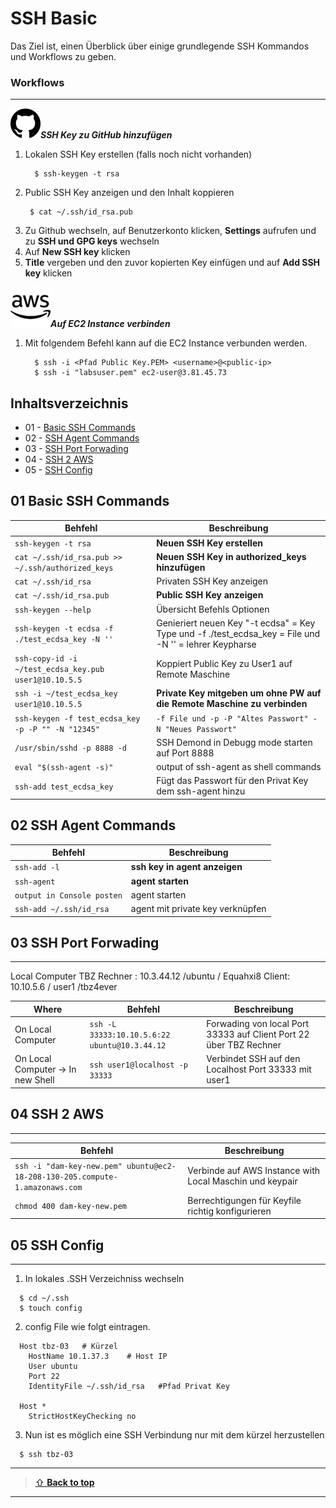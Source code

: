 SSH Basic 
====
Das Ziel ist, einen Überblick über einige grundlegende SSH Kommandos und Workflows zu geben.

### Workflows
***

![GitHub](/images/github.png)***SSH Key zu GitHub hinzufügen*** 

1. Lokalen SSH Key erstellen (falls noch nicht vorhanden)
    ``` 
      $ ssh-keygen -t rsa 
    ``` 
2. Public SSH Key anzeigen und den Inhalt koppieren
    ```
     $ cat ~/.ssh/id_rsa.pub 
    ```
3. Zu Github wechseln, auf Benutzerkonto klicken, **Settings** aufrufen und zu **SSH und GPG keys** wechseln
4. Auf **New SSH key** klicken
5. **Title** vergeben und den zuvor kopierten Key einfügen und auf **Add SSH key** klicken

![AWS](/images/amazon_icon.png)***Auf EC2 Instance verbinden*** 

1. Mit folgendem Befehl kann auf die EC2 Instance verbunden werden.
    ``` 
      $ ssh -i <Pfad Public Key.PEM> <username>@<public-ip>
      $ ssh -i "labsuser.pem" ec2-user@3.81.45.73
    ``` 

## Inhaltsverzeichnis

* 01 - [Basic SSH Commands](#01-Basic-SSH-Commands)
* 02 - [SSH Agent Commands](#02-SSH-Agent-Commands)
* 03 - [SSH Port Forwading](#03-SSH-Port-Forwading)
* 04 - [SSH 2 AWS](#04-SSH-2-AWS)
* 05 - [SSH Config](#05-SSH-Config)

## 01 Basic SSH Commands 

| Behfehl | Beschreibung |
| ---     | ---   |
|`ssh-keygen -t rsa` | **Neuen SSH Key erstellen**| 
| `cat ~/.ssh/id_rsa.pub >> ~/.ssh/authorized_keys` | **Neuen SSH Key in authorized_keys hinzufügen** | **
| `cat ~/.ssh/id_rsa` | Privaten SSH Key anzeigen |
| `cat ~/.ssh/id_rsa.pub` | **Public SSH Key anzeigen** | 
| `ssh-keygen --help` | Übersicht Befehls Optionen |
| `ssh-keygen -t ecdsa -f ./test_ecdsa_key -N ''`| Genieriert neuen Key "-t ecdsa" = Key Type und -f ./test_ecdsa_key = File und -N '' = lehrer Keypharse   |
| `ssh-copy-id -i ~/test_ecdsa_key.pub user1@10.10.5.5`| Koppiert Public Key zu User1 auf Remote Maschine |
| `ssh -i ~/test_ecdsa_key user1@10.10.5.5` | **Private Key mitgeben um ohne PW auf die Remote Maschine zu verbinden** |
| `ssh-keygen -f test_ecdsa_key -p -P "" -N "12345"` | `-f File und -p -P "Altes Passwort" -N "Neues Passwort"` |
| `/usr/sbin/sshd -p 8888 -d`| SSH Demond in Debugg mode starten auf Port 8888    |
| `eval "$(ssh-agent -s)"`| output of ssh-agent as shell commands |
| `ssh-add test_ecdsa_key`| Fügt das Passwort für den Privat Key dem ssh-agent hinzu    |

## 02 SSH Agent Commands 

| Behfehl | Beschreibung |
| ---     | ---   |
| `ssh-add -l` | **ssh key in agent anzeigen**| 
| `ssh-agent` | **agent starten** | **
| `output in Console posten` | agent starten |
| `ssh-add ~/.ssh/id_rsa` | agent mit private key verknüpfen |

## 03 SSH Port Forwading
***
Local Computer 
TBZ Rechner : 10.3.44.12 /ubuntu / Equahxi8
Client: 10.10.5.6 / user1 /tbz4ever

| Where| Behfehl | Beschreibung |
|--- | ---     | ---   |
|On Local Computer | `ssh -L 33333:10.10.5.6:22 ubuntu@10.3.44.12` | Forwading von local Port 33333 auf Client Port 22 über TBZ Rechner |
|On Local Computer -> In new Shell | `ssh user1@localhost -p 33333`| Verbindet SSH auf den Localhost Port 33333 mit user1   |


## 04 SSH 2 AWS
***
| Behfehl | Beschreibung |
| ---     | ---   |
| `ssh -i "dam-key-new.pem" ubuntu@ec2-18-208-130-205.compute-1.amazonaws.com` | Verbinde auf AWS Instance with Local Maschin und keypair |
| `chmod 400 dam-key-new.pem`| Berrechtigungen für Keyfile richtig konfigurieren   |

## 05 SSH Config
***
1. In lokales .SSH Verzeichniss wechseln
  ``` 
    $ cd ~/.ssh
    $ touch config
  ``` 

2. config File wie folgt eintragen. 
  ```
    Host tbz-03   # Kürzel 
      HostName 10.1.37.3    # Host IP
      User ubuntu
      Port 22
      IdentityFile ~/.ssh/id_rsa   #Pfad Privat Key

    Host *
      StrictHostKeyChecking no
  ```

 3. Nun ist es möglich eine SSH Verbindung nur mit dem kürzel herzustellen
  ``` 
    $ ssh tbz-03
  ``` 

---

> [⇧ **Back to top**](#Ziel)

---
